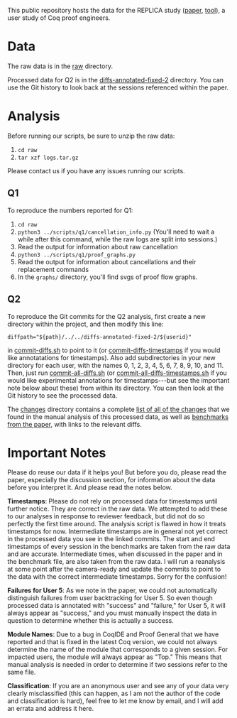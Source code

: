 This public repository hosts the data for the REPLICA study ([paper](http://tlringer.github.io/pdf/analytics.pdf), [tool](https://github.com/uwplse/coq-change-analytics)), a user study of Coq proof engineers.

# Data

The raw data is in the [raw](/raw) directory.

Processed data for Q2 is in the [diffs-annotated-fixed-2](/diffs-annotated-fixed-2)
directory.
You can use the Git history to look back at the sessions referenced 
within the paper.

# Analysis

Before running our scripts, be sure to unzip the raw data:

1. `cd raw`
2. `tar xzf logs.tar.gz`

Please contact us if you have any issues running our scripts.

## Q1

To reproduce the numbers reported for Q1:

1. `cd raw`
2. `python3 ../scripts/q1/cancellation_info.py`
(You'll need to wait a while after this command, while the raw logs are split into sessions.)
3. Read the output for information about raw cancellation
4. `python3 ../scripts/q1/proof_graphs.py`
5. Read the output for information about cancellations and their replacement commands
6. In the `graphs/` directory, you'll find svgs of proof flow graphs.

## Q2

To reproduce the Git commits for the Q2 analysis, first create a new directory
within the project, and then modify this line:

```
diffpath="${path}/../../diffs-annotated-fixed-2/${userid}"
```

in [commit-diffs.sh](/scripts/q2/commit-diffs.sh) to point to it
(or [commit-diffs-timestamps](/scripts/q2/commit-diffs-timestamps) if you
would like annotatations for timestamps).
Also add subdirectories in your new directory for each user, with the names
0, 1, 2, 3, 4, 5, 6, 7, 8, 9, 10, and 11.
Then, just run [commit-all-diffs.sh](/scripts/q2/commit-all-diffs.sh)
(or [commit-all-diffs-timestamps.sh](/scripts/q2/commit-all-diffs-timestamps.sh)
if you would like experimental annotations for timestamps---but see the important
note below about these)
from within its directory. You can then look at the Git history
to see the processed data.

The [changes](/changes) directory contains a complete
[list of all of the changes](/changes/all-changes.md)
that we found in the manual analysis of this processed data, as well as
[benchmarks from the paper](/changes/benchmarks.md), with links to the relevant diffs.

# Important Notes

Please do reuse our data if it helps you!
But before you do, please read the paper, especially the discussion section, 
for information about the data before you interpret it.
And please read the notes below.

**Timestamps**:
Please
do not rely on processed data for timestamps until further notice.
They are correct in the raw data.
We attempted to add these to our analyses in response to reviewer
feedback, but did not do so perfectly the first time around.
The analysis script is flawed in how it treats timestamps for now. 
Intermediate timestamps are in general not yet correct in 
the processed data you see in the linked commits. The start and end timestamps of every session in the benchmarks
are taken from the raw data and are accurate.
Intermediate times, when discussed in the paper and in the benchmark file,
are also taken from the raw data.
I will run a reanalysis at some point after the camera-ready
and update the commits to point to the data with the correct
intermediate timestamps. Sorry for the confusion!

**Failures for User 5**: As we note in the paper, we could not automatically 
distinguish failures from user backtracking for User 5.
So even though processed data is annotated with "success" and "failure," 
for User 5, it will always appear as "success," and you must manually inspect the
data in question to determine whether this is actually a success.

**Module Names**: Due to a bug in CoqIDE and Proof General that we have reported and that
is fixed in the latest Coq version, we could not always determine the name of the
module that corresponds to a given session. For impacted users, the module will
always appear as "Top." This means that manual analysis is needed in order to determine
if two sessions refer to the same file.

**Classification**:
If you are an anonymous user and see any of your data very clearly
misclassified (this can happen, as I am not the author of the code and classification
is hard), feel free to let me know by email, and I will add an errata
and address it here.

